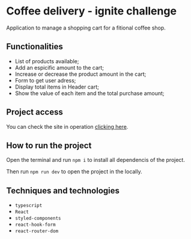 # Coffee delivery - ignite challenge

Application to manage a shopping cart for a fitional coffee shop.

## Functionalities

- List of products available;
- Add an espicific amount to the cart;
- Increase or decrease the product amount in the cart;
- Form to get user adress;
- Display total items in Header cart;
- Show the value of each item and the total purchase amount;

## Project access

You can check the site in operation  <a href='https://02-ignite-challenge.vercel.app/' target='_blank'>clicking here</a>.

## How to run the project

Open the terminal and run `npm i` to install all dependencis of the project.

Then run `npm run dev` to open the project in the locally.

## Techniques and technologies

- `typescript`
- `React`
- `styled-components`
- `react-hook-form`
- `react-router-dom`
